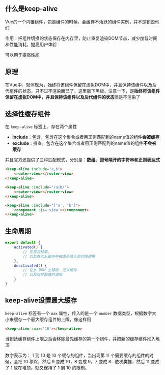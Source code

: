 ## 什么是keep-alive

Vue的一个内置组件，包裹组件的时候，会缓存不活跃的组件实例，并不是销毁他们

作用：把组件切换的状态保存在内存里，防止重复渲染DOM节点，减少加载时间和性能消耗，提高用户体验

可以用于提高性能

## 原理


在Vue中，就体现为，始终将该组件保留在虚拟DOM中，并且保持该组件以及后代组件的状态，只不过不渲染而已了，这里敲下黑板，注意一下，是**始终将该组件保留在虚拟DOM中，并且保持该组件以及后代组件的状态**但是不渲染了


## 选择性缓存组件

在 `keep-alive` 标签上，存在两个属性
- **include**：包含，包含在这个集合或者用正则匹配到的name值的组件**会被缓存**
- **exclude**：排查，包含在这个集合或者用正则匹配到的name值的组件**不会被缓存**

并且官方还提供了三种匹配模式，分别是：**数组、逗号隔开的字符串和正则表达式**

```html
<keep-alive include="a,b">
	<router-view></router-view>
</keep-alive>

<keep-alive :include="/a|b/">
	<router-view></router-view>
</keep-alive>

<keep-alive :include="['a', 'b']">
	<component :is='view'></component>
</keep-alive>
```

## 生命周期

```js
export default {
	activated() {
	    // 在首次挂载、
	    // 以及每次从缓存中被重新插入的时候调用
	},
	deactivated() {
		// 在从 DOM 上移除、进入缓存
		// 以及组件卸载时调用
	}
}
```

## keep-alive设置最大缓存

`keep-alive` 标签有一个 `max` 属性，传入的是一个 `number` 数据类型，根据数字大小来缓存一个最大缓存组件的上限，像这样用

```html
<keep-alive :max='10'></keep-alive>
```

当到达缓存组件上限之后会移除最先缓存的第一个组件，并把新的缓存组件推入堆顶

数字表示为： $1$ 到 $10$ 是 $10$ 个缓存的组件，当出现第 $11$ 个需要缓存的组件的时候，会把 $10$ 移除，然后 $9$ 变成 $10$，$8$ 变成 $9$，$7$ 变成 $8$...依次类推，然后 $11$ 变成了 $1$ 放在堆顶，就又保持了 $1$ 到 $10$ 的限制。

